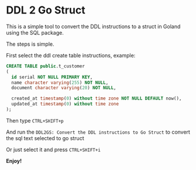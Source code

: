 # DDL 2 Go Struct

This is a simple tool to convert the DDL instructions to a struct in Goland using the SQL package.

The steps is simple.

First select the ddl create table instructions, example:
```sql
CREATE TABLE public.t_customer
(
  id serial NOT NULL PRIMARY KEY,
  name character varying(255) NOT NULL,
  document character varying(20) NOT NULL,

  created_at timestamp(0) without time zone NOT NULL DEFAULT now(),
  updated_at timestamp(0) without time zone
);
```

Then type `CTRL+SHIFT+p`

And run the `DDL2GS: Convert the DDL instructions to Go Struct` to convert the sql text selected to go struct

Or just select it and press `CTRL+SHIFT+i`

**Enjoy!**
